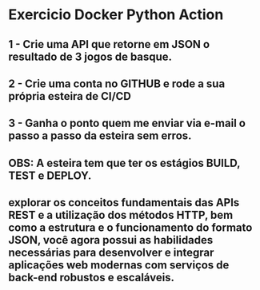 # Exercicio Docker Python Action

## 1 - Crie uma API que retorne em JSON o resultado de 3 jogos de basque.

## 2 - Crie uma conta no GITHUB e rode a sua própria esteira de CI/CD

## 3 - Ganha o ponto quem me enviar via e-mail o passo a passo da esteira sem erros.

## OBS: A esteira tem que ter os estágios BUILD, TEST e DEPLOY.

## explorar os conceitos fundamentais das APIs REST e a utilização dos métodos HTTP, bem como a estrutura e o funcionamento do formato JSON, você agora possui as habilidades necessárias para desenvolver e integrar aplicações web modernas com serviços de back-end robustos e escaláveis.
